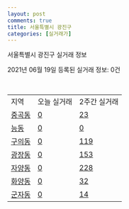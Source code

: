 ```yaml
---
layout: post
comments: true
title: 서울특별시 광진구
categories: [실거래가]
---
```


서울특별시 광진구 실거래 정보

2021년 06월 19일 등록된 실거래 정보: 0건

<script type="text/javascript">
  google.charts.load('current', {'packages':['corechart']});
  google.charts.setOnLoadCallback(drawChart);

  function drawChart() {
    var data = google.visualization.arrayToDataTable([['거래일', '매매', '전월세', '전매'], ['2021-02', 0, 12, 0], ['2021-03', 13, 66, 0], ['2021-04', 42, 119, 0], ['2021-05', 68, 173, 0], ['2021-06', 5, 71, 0]]);

    var options = {
      title: '최근 유형별 거래량 추이',
      legend: { position: 'bottom' }
    };

    var chart = new google.visualization.LineChart(document.getElementById('columnchart_material'));
    chart.draw(data, (options));
  }
</script>

<div id="columnchart_material" style="width: 450px; margin-left: -35px"></div>
<br>
<table class="sortable">
  <tr>
    <td>지역</td>
    <td>오늘 실거래</td>
    <td>2주간 실거래</td>
  </tr>

  
  <tr class="item">
    <td><a href="1121510100.html">중곡동</a></td>
    <td><a href="1121510100.html">0</a></td>
    <td><a href="1121510100.html">23</a></td>
  </tr>
    

  <tr class="item">
    <td><a href="1121510200.html">능동</a></td>
    <td><a href="1121510200.html">0</a></td>
    <td><a href="1121510200.html">0</a></td>
  </tr>
    

  <tr class="item">
    <td><a href="1121510300.html">구의동</a></td>
    <td><a href="1121510300.html">0</a></td>
    <td><a href="1121510300.html">119</a></td>
  </tr>
    

  <tr class="item">
    <td><a href="1121510400.html">광장동</a></td>
    <td><a href="1121510400.html">0</a></td>
    <td><a href="1121510400.html">153</a></td>
  </tr>
    

  <tr class="item">
    <td><a href="1121510500.html">자양동</a></td>
    <td><a href="1121510500.html">0</a></td>
    <td><a href="1121510500.html">228</a></td>
  </tr>
    

  <tr class="item">
    <td><a href="1121510700.html">화양동</a></td>
    <td><a href="1121510700.html">0</a></td>
    <td><a href="1121510700.html">32</a></td>
  </tr>
    

  <tr class="item">
    <td><a href="1121510900.html">군자동</a></td>
    <td><a href="1121510900.html">0</a></td>
    <td><a href="1121510900.html">14</a></td>
  </tr>
    


</table>


    
